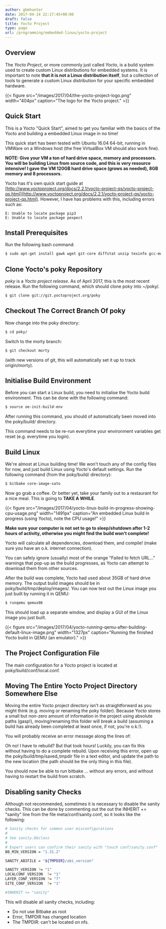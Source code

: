 ```yaml
---
author: gbmhunter
date: 2017-04-14 22:17:45+00:00
draft: false
title: Yocto Project
type: page
url: /programming/embedded-linux/yocto-project
---
```


## Overview

The _Yocto Project_, or more commonly just called _Yocto_, is a build system used to create custom Linux distributions for embedded systems. It is important to note **that it is not a Linux distribution itself**, but a collection of tools to generate a custom Linux distribution for your specific embedded hardware.

{{< figure src="/images/2017/04/the-yocto-project-logo.png" width="404px" caption="The logo for the Yocto project."  >}}

## Quick Start

This is a Yocto "Quick Start", aimed to get you familiar with the basics of the Yocto and building a embedded Linux image in no time!

This quick start has been tested with Ubuntu 16.04 64-bit, running in VMWare on a Windows host (the free VirtualBox VM should also work fine).

**NOTE: Give your VM a ton of hard drive space, memory and processors. You will be building Linux from source code, and this is very resource intensive! I gave the VM 120GB hard drive space (grows as needed), 8GB memory and 8 processors.**

Yocto has it's own quick start guide at [http://www.yoctoproject.org/docs/2.2.1/yocto-project-qs/yocto-project-qs.html](http://www.yoctoproject.org/docs/2.2.1/yocto-project-qs/yocto-project-qs.html). However, I have has problems with this, including errors such as:

```
E: Unable to locate package pip3
E: Unable to locate package pexpect
```

## Install Prerequisites

Run the following bash command:

```sh    
$ sudo apt-get install gawk wget git-core diffstat unzip texinfo gcc-multilib build-essential chrpath socat cpio python python3 python-pip libsdl1.2-dev xterm
```

## Clone Yocto's poky Repository

_poky_ is a _Yocto project release_. As of April 2017, this is the most recent release. Run the following command, which should clone poky into ~/poky/.

```sh    
$ git clone git://git.yoctoproject.org/poky
```

## Checkout The Correct Branch Of poky

Now change into the poky directory:

```sh   
$ cd poky/
```
Switch to the morty branch:

```sh    
$ git checkout morty
```

(with new versions of git, this will automatically set it up to track origin/morty).

## Initialise Build Environment

Before you can start a Linux build, you need to initialise the Yocto build environment. This can be done with the following command:

```sh   
$ source oe-init-build-env
```

After running this command, you should of automatically been moved into the poky/build/ directory.

This command needs to be re-run everytime your environment variables get reset (e.g. everytime you login).

## Build Linux

We're almost at Linux building time! We won't touch any of the config files for now, and just build Linux using Yocto's default settings. Run the following command (from the poky/build/ directory):

```sh    
$ bitbake core-image-sato
```

Now go grab a coffee. Or better yet, take your family out to a restaurant for a nice meal. This is going to **TAKE A WHILE**.

{{< figure src="/images/2017/04/yocto-linux-build-in-progress-showing-cpu-usage.png" width="1491px" caption="An embedded Linux build in progress (using Yocto), note the CPU usage!"  >}}

**Make sure your computer is not set to go to sleep/shutdown after 1-2 hours of activity, otherwise you might find the build won't complete!**

Yocto will calculate all dependencies, download them, and compile! (make sure you have an o.k. internet connection).

You can safely ignore (usually)  most of the orange "Failed to fetch URL..." warnings that pop-up as the build progresses, as Yocto can attempt to download them from other sources.

After the build was complete, Yocto had used about 35GB of hard drive memory. The output build images should be in poky/build/tmp/deploy/images/. You can now test out the Linux image you just built by running it in QEMU:

```sh    
$ runqemu qemux86
```

This should load up a separate window, and display a GUI of the Linux image you just built.

{{< figure src="/images/2017/04/yocto-running-qemu-after-building-default-linux-image.png" width="1327px" caption="Running the finished Yocto build in QEMU (an emulator)."  >}}

## The Project Configuration File

The main configuration for a Yocto project is located at poky/build/conf/local.conf.

## Moving The Entire Yocto Project Directory Somewhere Else

Moving the entire Yocto project directory isn't as straightforward as you might think (e.g. moving or renaming the poky folder). Because Yocto stores a small but non-zero amount of information in the project using absolute paths (gasp!), moving/renaming this folder will break a build (assuming a build has already been completed at least once, if not, you're o.k.!).

You will probably receive an error message along the lines of:

Oh no! I have to rebuild? But that took hours! Luckily, you can fix this without having to do a complete rebuild. Upon receiving this error, open up the poky/build/tmp/saved_tmpdir file in a text editor, and update the path to the new location (the path should be the only thing in this file).

You should now be able to run bitbake ... without any errors, and without having to restart the build from scratch.

## Disabling sanity Checks

Although not recommended, sometimes it is necessary to disable the sanity checks. This can be done by commenting out the out the INHERIT += "sanity" line from the file meta/conf/sanity.conf, so it looks like the following:

```sh    
# Sanity checks for common user misconfigurations
#
# See sanity.bbclass
#
# Expert users can confirm their sanity with "touch conf/sanity.conf"
BB_MIN_VERSION = "1.31.2"

SANITY_ABIFILE = "${TMPDIR}/abi_version"

SANITY_VERSION ?= "1"
LOCALCONF_VERSION  ?= "1"
LAYER_CONF_VERSION ?= "7"
SITE_CONF_VERSION  ?= "1"

#INHERIT += "sanity"
```

This will disable all sanity checks, including:

* Do not use Bitbake as root 
* Error, TMPDIR has changed location 
* The TMPDIR: <path> can't be located on nfs. 
